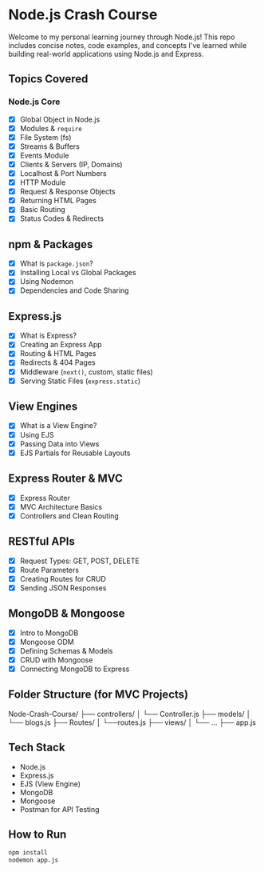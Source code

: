# Node.js Crash Course

Welcome to my personal learning journey through Node.js! This repo includes concise notes, code examples, and concepts I've learned while building real-world applications using Node.js and Express.

## Topics Covered

### Node.js Core

- [x] Global Object in Node.js
- [x] Modules & `require`
- [x] File System (fs)
- [x] Streams & Buffers
- [x] Events Module
- [x] Clients & Servers (IP, Domains)
- [x] Localhost & Port Numbers
- [x] HTTP Module
- [x] Request & Response Objects
- [x] Returning HTML Pages
- [x] Basic Routing
- [x] Status Codes & Redirects

## npm & Packages

- [x] What is `package.json`?
- [x] Installing Local vs Global Packages
- [x] Using Nodemon
- [x] Dependencies and Code Sharing

## Express.js

- [x] What is Express?
- [x] Creating an Express App
- [x] Routing & HTML Pages
- [x] Redirects & 404 Pages
- [x] Middleware (`next()`, custom, static files)
- [x] Serving Static Files (`express.static`)

## View Engines

- [x] What is a View Engine?
- [x] Using EJS
- [x] Passing Data into Views
- [x] EJS Partials for Reusable Layouts

## Express Router & MVC

- [x] Express Router
- [x] MVC Architecture Basics
- [x] Controllers and Clean Routing

## RESTful APIs

- [x] Request Types: GET, POST, DELETE
- [x] Route Parameters
- [x] Creating Routes for CRUD
- [x] Sending JSON Responses

## MongoDB & Mongoose

- [x] Intro to MongoDB
- [x] Mongoose ODM
- [x] Defining Schemas & Models
- [x] CRUD with Mongoose
- [x] Connecting MongoDB to Express

## Folder Structure (for MVC Projects)

Node-Crash-Course/
├── controllers/
│ └── Controller.js
├── models/
│ └── blogs.js
├── Routes/
│ └──routes.js
├── views/
│ └── ...
├── app.js

## Tech Stack

- Node.js
- Express.js
- EJS (View Engine)
- MongoDB
- Mongoose
- Postman for API Testing

## How to Run

```bash
npm install
nodemon app.js
```
